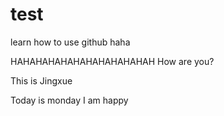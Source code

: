 # test
learn how to use github
haha

HAHAHAHAHAHAHAHAHAHAHAH
How are you?

This is Jingxue

Today is monday
I am happy